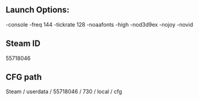 ## Launch Options:

-console -freq 144 -tickrate 128 -noaafonts -high -nod3d9ex -nojoy -novid

## Steam ID

55718046

## CFG path

Steam / userdata / 55718046 / 730 / local / cfg
